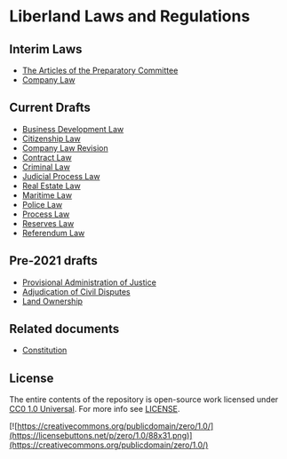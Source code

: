 # Liberland Laws and Regulations

## Interim Laws
* [The Articles of the Preparatory Committee](drafts/The_Articles_of_the_Preparatory_Committee.md)
* [Company Law](https://github.com/liberland/laws/blob/Laws-Current/Company%20Act/Company%20Act.md)

## Current Drafts
* [Business Development Law](https://docs.google.com/document/d/1F-HBduCHEahdMn6a2XZAwjtSog4axq1B8FRg4k9G2OA/edit)
* [Citizenship Law](https://docs.google.com/document/d/1J2o5N9JDOzBXRkefe9Azm6P6vAwqCxw7B2jcKoHSjhg/edit)
* [Company Law Revision](https://docs.google.com/document/d/1XZ5LONFomraBrQkyNNVyv_wSxZ46gjMYUupM2vyd7bY/edit#heading=h.mjq150ri2oao)
* [Contract Law](https://docs.google.com/document/d/1Xqhilq14kI7Y9ZSndQWKMTo4ZZIsA2mLwHOLgjKZgDc/edit#heading=h.6fsztc3minkx)
* [Criminal Law](https://docs.google.com/document/d/1SaaiCjWdhB-11vzl4Tv6_Plh90bONM36nhVLBGQ8x0k/edit)
* [Judicial Process Law](https://docs.google.com/document/d/1ehcRmKXwhaFZiK2oLlfYrWBfa9NYFcnCNPzUjA6STYI/edit#heading=h.zc58m9kjtnpb)
* [Real Estate Law](https://docs.google.com/document/d/1RXE5WuyBgOdxIGDF6Hve010-2Rky-IYut8Jqxx-FHAs/edit)
* [Maritime Law](https://docs.google.com/document/d/1J9u9UKb88R-r8pmIvQdS_tSlncQzwxfaAR-cg1uvQpE/edit)
* [Police Law](https://docs.google.com/document/d/1a2l_uuR67XFsI2VYtG183Y-Fh2cJ3jCxwLnUxy3aC8A/edit)
* [Process Law](https://docs.google.com/document/d/1zLR4YXanXkErVYqy2iCAADaf17JZRqzmDbCkM12OI4c/edit)
* [Reserves Law](https://docs.google.com/document/d/1OfYOAhnqOfV-cWptJBoauUOQaxJYyoCUYAmfXyWYjeQ/edit)
* [Referendum Law](https://docs.google.com/document/d/1MjsvAGdAaJzmIrT-Pbh6BAOt9UnSo2u8ZEcrYGuEQtY/edit#heading=h.ijbruubdx0o9)

## Pre-2021 drafts
* [Provisional Administration of Justice](drafts/The_Articles_of_the_Preparatory_Committee.md)
* [Adjudication of Civil Disputes](drafts/Adjudication_of_Civil_Disputes.md)
* [Land Ownership](https://github.com/liberland/laws/blob/Laws-Current/drafts/Land_Ownership.md)

## Related documents

* [Constitution](https://github.com/liberland/constitution/blob/master/Constitution.md)

## License

The entire contents of the repository is open-source work licensed under [CC0 1.0 Universal](https://creativecommons.org/publicdomain/zero/1.0/). For more info see [LICENSE](LICENSE).

[![https://creativecommons.org/publicdomain/zero/1.0/](https://licensebuttons.net/p/zero/1.0/88x31.png)](https://creativecommons.org/publicdomain/zero/1.0/)
